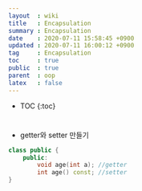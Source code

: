 ```yaml
---
layout  : wiki
title   : Encapsulation
summary : Encapsulation
date    : 2020-07-11 15:58:45 +0900
updated : 2020-07-11 16:00:12 +0900
tag     : Encapsulation
toc     : true
public  : true
parent  : oop
latex   : false
---
```

* TOC
{:toc}

# 
* getter와 setter 만들기
```c++
class public {
	public:
		void age(int a); //getter
		int age() const; //setter
}
```
	
